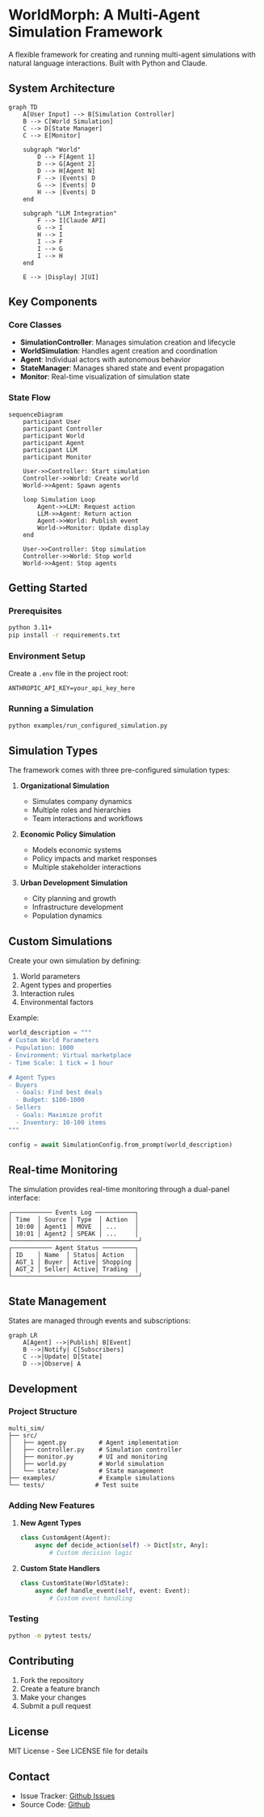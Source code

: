 # WorldMorph: A Multi-Agent Simulation Framework

A flexible framework for creating and running multi-agent simulations with natural language interactions. Built with Python and Claude.

## System Architecture

```mermaid
graph TD
    A[User Input] --> B[Simulation Controller]
    B --> C[World Simulation]
    C --> D[State Manager]
    C --> E[Monitor]
    
    subgraph "World"
        D --> F[Agent 1]
        D --> G[Agent 2]
        D --> H[Agent N]
        F --> |Events| D
        G --> |Events| D
        H --> |Events| D
    end
    
    subgraph "LLM Integration"
        F --> I[Claude API]
        G --> I
        H --> I
        I --> F
        I --> G
        I --> H
    end
    
    E --> |Display| J[UI]
```

## Key Components

### Core Classes
- **SimulationController**: Manages simulation creation and lifecycle
- **WorldSimulation**: Handles agent creation and coordination
- **Agent**: Individual actors with autonomous behavior
- **StateManager**: Manages shared state and event propagation
- **Monitor**: Real-time visualization of simulation state

### State Flow
```mermaid
sequenceDiagram
    participant User
    participant Controller
    participant World
    participant Agent
    participant LLM
    participant Monitor

    User->>Controller: Start simulation
    Controller->>World: Create world
    World->>Agent: Spawn agents
    
    loop Simulation Loop
        Agent->>LLM: Request action
        LLM->>Agent: Return action
        Agent->>World: Publish event
        World->>Monitor: Update display
    end

    User->>Controller: Stop simulation
    Controller->>World: Stop world
    World->>Agent: Stop agents
```

## Getting Started

### Prerequisites
```bash
python 3.11+
pip install -r requirements.txt
```

### Environment Setup
Create a `.env` file in the project root:
```env
ANTHROPIC_API_KEY=your_api_key_here
```

### Running a Simulation
```bash
python examples/run_configured_simulation.py
```

## Simulation Types

The framework comes with three pre-configured simulation types:

1. **Organizational Simulation**
   - Simulates company dynamics
   - Multiple roles and hierarchies
   - Team interactions and workflows

2. **Economic Policy Simulation**
   - Models economic systems
   - Policy impacts and market responses
   - Multiple stakeholder interactions

3. **Urban Development Simulation**
   - City planning and growth
   - Infrastructure development
   - Population dynamics

## Custom Simulations

Create your own simulation by defining:
1. World parameters
2. Agent types and properties
3. Interaction rules
4. Environmental factors

Example:
```python
world_description = """
# Custom World Parameters
- Population: 1000
- Environment: Virtual marketplace
- Time Scale: 1 tick = 1 hour

# Agent Types
- Buyers
  - Goals: Find best deals
  - Budget: $100-1000
- Sellers
  - Goals: Maximize profit
  - Inventory: 10-100 items
"""

config = await SimulationConfig.from_prompt(world_description)
```

## Real-time Monitoring

The simulation provides real-time monitoring through a dual-panel interface:

```
┌─────────── Events Log ───────────┐
│ Time  │ Source │ Type  │ Action  │
│ 10:00 │ Agent1 │ MOVE  │ ...     │
│ 10:01 │ Agent2 │ SPEAK │ ...     │
└───────────────────────────────────┘
┌─────────── Agent Status ─────────┐
│ ID    │ Name  │ Status│ Action   │
│ AGT_1 │ Buyer │ Active│ Shopping │
│ AGT_2 │ Seller│ Active│ Trading  │
└───────────────────────────────────┘
```

## State Management

States are managed through events and subscriptions:

```mermaid
graph LR
    A[Agent] -->|Publish| B[Event]
    B -->|Notify| C[Subscribers]
    C -->|Update| D[State]
    D -->|Observe| A
```

## Development

### Project Structure
```
multi_sim/
├── src/
│   ├── agent.py         # Agent implementation
│   ├── controller.py    # Simulation controller
│   ├── monitor.py       # UI and monitoring
│   ├── world.py         # World simulation
│   └── state/           # State management
├── examples/            # Example simulations
└── tests/              # Test suite
```

### Adding New Features
1. **New Agent Types**
   ```python
   class CustomAgent(Agent):
       async def decide_action(self) -> Dict[str, Any]:
           # Custom decision logic
   ```

2. **Custom State Handlers**
   ```python
   class CustomState(WorldState):
       async def handle_event(self, event: Event):
           # Custom event handling
   ```

### Testing
```bash
python -m pytest tests/
```

## Contributing

1. Fork the repository
2. Create a feature branch
3. Make your changes
4. Submit a pull request

## License

MIT License - See LICENSE file for details

## Contact

- Issue Tracker: [Github Issues](github.com/your-repo/issues)
- Source Code: [Github](github.com/your-repo)